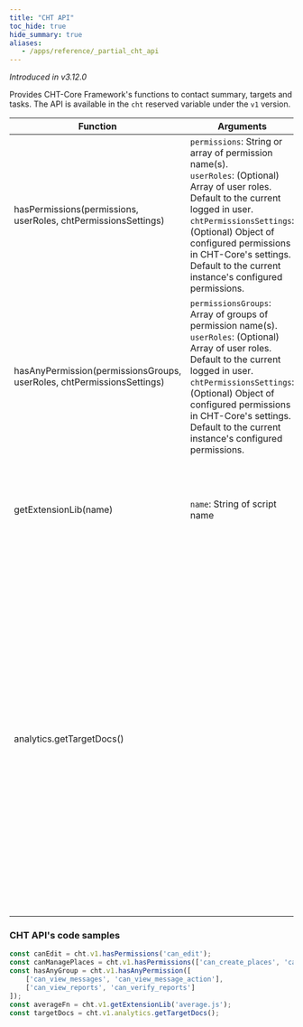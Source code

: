 ```yaml
---
title: "CHT API"
toc_hide: true
hide_summary: true
aliases:
   - /apps/reference/_partial_cht_api
---
```

_Introduced in v3.12.0_

Provides CHT-Core Framework's functions to contact summary, targets and tasks. The API is available in the `cht` reserved variable under the `v1` version.

| Function | Arguments | Description                                                                                                                                                                                                                                                                                                                                                                                                                                                                                        |
| -------- | --------- |----------------------------------------------------------------------------------------------------------------------------------------------------------------------------------------------------------------------------------------------------------------------------------------------------------------------------------------------------------------------------------------------------------------------------------------------------------------------------------------------------|
| hasPermissions(permissions, userRoles, chtPermissionsSettings) | `permissions`: String or array of permission name(s).<br>`userRoles`: (Optional) Array of user roles. Default to the current logged in user.<br>`chtPermissionsSettings`: (Optional) Object of configured permissions in CHT-Core's settings. Default to the current instance's configured permissions. | Returns true if the user has the permission(s), otherwise returns false.                                                                                                                                                                                                                                                                                                                                                                                                                           |
| hasAnyPermission(permissionsGroups, userRoles, chtPermissionsSettings) | `permissionsGroups`: Array of groups of permission name(s).<br>`userRoles`: (Optional) Array of user roles. Default to the current logged in user.<br>`chtPermissionsSettings`: (Optional) Object of configured permissions in CHT-Core's settings. Default to the current instance's configured permissions. | Returns true if the user has all the permissions of any of the provided groups, otherwise returns false.                                                                                                                                                                                                                                                                                                                                                                                           |
| getExtensionLib(name) | `name`: String of script name | Returns an executable function identified by the given name configured as [extension-libs]({{< ref "extension-libs" >}}).                                                                                                                                                                                                                                                                                                                                                                          
| analytics.getTargetDocs() | | Returns three [target]({{< ref "technical-overview/data/db-schema#targets" >}} ) documents of the contact, calculated for the last three reporting intervals, including the current one. When viewing one of the current logged in user's associated facilities, returns the target documents for the contact associated with the current logged in user. Returns an empty array if no target documents are found (for example when viewing a contact that does not upload targets). _Introduced in v4.11.0_ |  

### CHT API's code samples

```js
const canEdit = cht.v1.hasPermissions('can_edit');
const canManagePlaces = cht.v1.hasPermissions(['can_create_places', 'can_update_places']);
const hasAnyGroup = cht.v1.hasAnyPermission([
    ['can_view_messages', 'can_view_message_action'], 
    ['can_view_reports', 'can_verify_reports']
]);
const averageFn = cht.v1.getExtensionLib('average.js');
const targetDocs = cht.v1.analytics.getTargetDocs();
```

